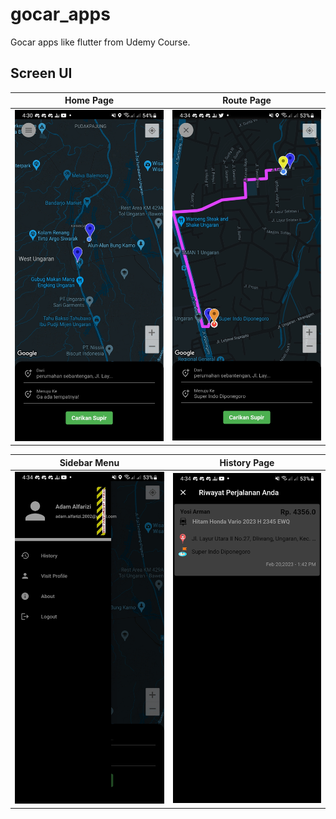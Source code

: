 # gocar_apps

Gocar apps like flutter from Udemy Course.

## Screen UI

Home Page | Route Page
--- | --- 
![](https://github.com/admalfrizi/gocar_apps_like_flutter/blob/master/screenshots/Screenshot_20230401_163010.jpg) | ![](https://github.com/admalfrizi/gocar_apps_like_flutter/blob/master/screenshots/Screenshot_20230401_163407.jpg) 

Sidebar Menu | History Page
--- | --- 
![](https://github.com/admalfrizi/gocar_apps_like_flutter/blob/master/screenshots/Screenshot_20230401_163433.jpg) | ![](https://github.com/admalfrizi/gocar_apps_like_flutter/blob/master/screenshots/Screenshot_20230401_163438.jpg) 
